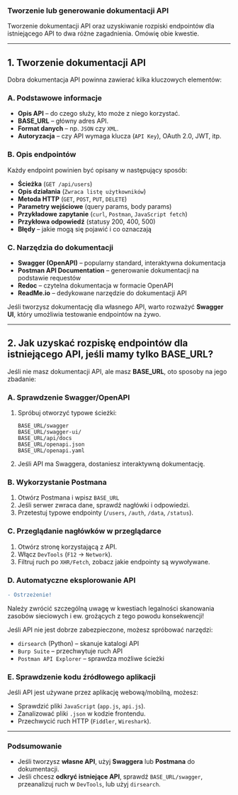 ### Tworzenie lub generowanie dokumentacji API

Tworzenie dokumentacji API oraz uzyskiwanie rozpiski endpointów dla istniejącego API to dwa różne zagadnienia. Omówię obie kwestie.

---

## **1. Tworzenie dokumentacji API**
Dobra dokumentacja API powinna zawierać kilka kluczowych elementów:

### **A. Podstawowe informacje**
- **Opis API** – do czego służy, kto może z niego korzystać.
- **BASE_URL** – główny adres API.
- **Format danych** – np. `JSON` czy `XML`.
- **Autoryzacja** – czy API wymaga klucza (`API Key`), OAuth 2.0, JWT, itp.

### **B. Opis endpointów**
Każdy endpoint powinien być opisany w następujący sposób:
- **Ścieżka** (`GET /api/users`)
- **Opis działania** (`Zwraca listę użytkowników`)
- **Metoda HTTP** (`GET`, `POST`, `PUT`, `DELETE`)
- **Parametry wejściowe** (query params, body params)
- **Przykładowe zapytanie** (`curl`, `Postman`, `JavaScript fetch`)
- **Przykłowa odpowiedź** (statusy 200, 400, 500)
- **Błędy** – jakie mogą się pojawić i co oznaczają

### **C. Narzędzia do dokumentacji**
- **Swagger (OpenAPI)** – popularny standard, interaktywna dokumentacja
- **Postman API Documentation** – generowanie dokumentacji na podstawie requestów
- **Redoc** – czytelna dokumentacja w formacie OpenAPI
- **ReadMe.io** – dedykowane narzędzie do dokumentacji API

Jeśli tworzysz dokumentację dla własnego API, warto rozważyć **Swagger UI**, który umożliwia testowanie endpointów na żywo.

---

## **2. Jak uzyskać rozpiskę endpointów dla istniejącego API, jeśli mamy tylko BASE_URL?**
Jeśli nie masz dokumentacji API, ale masz **BASE_URL**, oto sposoby na jego zbadanie:

### **A. Sprawdzenie Swagger/OpenAPI**
1. Spróbuj otworzyć typowe ścieżki:
   ```
   BASE_URL/swagger
   BASE_URL/swagger-ui/
   BASE_URL/api/docs
   BASE_URL/openapi.json
   BASE_URL/openapi.yaml
   ```
2. Jeśli API ma Swaggera, dostaniesz interaktywną dokumentację.

### **B. Wykorzystanie Postmana**
1. Otwórz Postmana i wpisz `BASE_URL`
2. Jeśli serwer zwraca dane, sprawdź nagłówki i odpowiedzi.
3. Przetestuj typowe endpointy (`/users`, `/auth`, `/data`, `/status`).

### **C. Przeglądanie nagłówków w przeglądarce**
1. Otwórz stronę korzystającą z API.
2. Włącz `DevTools` (`F12` → `Network`).
3. Filtruj ruch po `XHR/Fetch`, zobacz jakie endpointy są wywoływane.

### **D. Automatyczne eksplorowanie API**

```diff
- Ostrzeżenie!
```
Należy zwrócić szczególną uwagę w kwestiach legalności skanowania zasobów sieciowych i ew. grożących z tego powodu konsekwencji! 

Jeśli API nie jest dobrze zabezpieczone, możesz spróbować narzędzi:
- `dirsearch` (Python) – skanuje katalogi API
- `Burp Suite` – przechwytuje ruch API
- `Postman API Explorer` – sprawdza możliwe ścieżki

### **E. Sprawdzenie kodu źródłowego aplikacji**
Jeśli API jest używane przez aplikację webową/mobilną, możesz:
- Sprawdzić pliki `JavaScript` (`app.js`, `api.js`).
- Zanalizować pliki `.json` w kodzie frontendu.
- Przechwycić ruch HTTP (`Fiddler`, `Wireshark`).

---

### **Podsumowanie**
- Jeśli tworzysz **własne API**, użyj **Swaggera** lub **Postmana** do dokumentacji.
- Jeśli chcesz **odkryć istniejące API**, sprawdź `BASE_URL/swagger`, przeanalizuj ruch w `DevTools`, lub użyj `dirsearch`.
